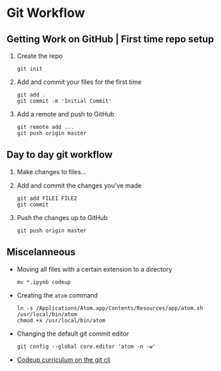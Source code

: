 # Git Workflow

## Getting Work on GitHub | First time repo setup

1. Create the repo

    ```
    git init
    ```

1. Add and commit your files for the first time

    ```
    git add .
    git commit -m 'Initial Commit'
    ```

1. Add a remote and push to GitHub

    ```
    git remote add ...
    git push origin master
    ```

## Day to day git workflow

1. Make changes to files...

1. Add and commit the changes you've made

    ```
    git add FILE1 FILE2
    git commit
    ```

1. Push the changes up to GitHub

    ```
    git push origin master
    ```

## Miscelanneous

- Moving all files with a certain extension to a directory

    ```
    mv *.ipynb codeup
    ```

- Creating the `atom` command

    ```
    ln -s /Applications/Atom.app/Contents/Resources/app/atom.sh /usr/local/bin/atom
    chmod +x /usr/local/bin/atom
    ```

- Changing the default git commit editor

    ```
    git config --global core.editor 'atom -n -w'
    ```

- [Codeup curriculum on the git cli](https://java.codeup.com/appendix/git/cli/)

